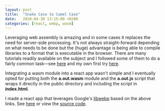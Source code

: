 ```yaml
---
layout: post
title:  "Snake Case to Camel Case"
date:   2020-04-30 13:15:00 +0200
categories: [react, webp, wasm]
---
```

Leveraging web assembly is amazing and in some cases it replaces the need for server-side processing. It's not always straight-forward depending on what needs to be done but the (huge) advantage is being able to compile libraries to a format that is executable in the browser. There are many tutorials readily available on the subject and I followed some of them to do a fairly common task&mdash;see [here](https://developers.google.com/web/updates/2018/03/emscripting-a-c-library) and my own first try [here](https://github.com/wrburnham/webp-wasm).

Integrating a wasm module into a react app wasn't simple and I eventually opted for putting both the **a.out.wasm** module and the **a.out.js** script that wraps it directly in the public directory and including the script in **index.html**.

I made a react app that leverages Google's [libwebp](https://github.com/webmproject/libwebp) based on the above links. See [here](https://wrburnham.github.io/etc/libwebp-encode) or view the [source code](https://github.com/wrburnham/libwebp-encode).
